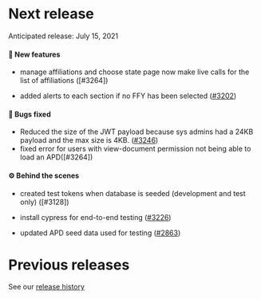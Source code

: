 # Next release

Anticipated release: July 15, 2021

#### 🚀 New features

- manage affiliations and choose state page now make live calls for the list of affiliations ([#3264])

- added alerts to each section if no FFY has been selected ([#3202])

#### 🐛 Bugs fixed

- Reduced the size of the JWT payload because sys admins had a 24KB payload and the max size is 4KB. ([#3246])
- fixed error for users with view-document permission not being able to load an APD([#3264])

#### ⚙️ Behind the scenes

- created test tokens when database is seeded (development and test only) ([#3128])
- install cypress for end-to-end testing ([#3226])

- updated APD seed data used for testing ([#2863])

# Previous releases

See our [release history](https://github.com/CMSgov/eAPD/releases)

[#3226]: https://github.com/CMSgov/eAPD/issues/3226
[#3i28]: https://github.com/CMSgov/eAPD/issues/3128
[#2863]: https://github.com/CMSgov/eAPD/issues/2863
[#3272]: https://github.com/CMSgov/eAPD/issues/3272
[#3246]: https://github.com/CMSgov/eAPD/issues/3246
[#3164]: https://github.com/CMSgov/eAPD/issues/3264
[#3202]: https://github.com/CMSgov/eAPD/issues/3202
